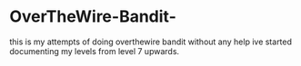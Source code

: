 # OverTheWire-Bandit-

this is my attempts of doing overthewire bandit without any help ive started documenting my levels from level 7 upwards.
